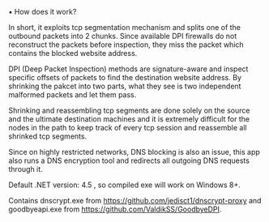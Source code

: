 ▪️ How does it work?

In short, it exploits tcp segmentation mechanism and splits one of the outbound packets into 2 chunks. Since available DPI firewalls do not reconstruct the packets before inspection, they miss the packet which contains the blocked website address.

DPI (Deep Packet Inspection) methods are signature-aware and inspect specific offsets of packets to find the destination website address. By shrinking the pakcet into two parts, what they see is two independent malformed packets and let them pass.

Shrinking and reassembling tcp segments are done solely on the source and the ultimate destination machines and it is extremely difficult for the nodes in the path to keep track of every tcp session and reassemble all shrinked tcp segments.

Since on highly restricted networks, DNS blocking is also an issue, this app also runs a DNS encryption tool and redirects all outgoing DNS requests through it.

Default .NET version: 4.5 , so compiled exe will work on Windows 8+.

Contains dnscrypt.exe from https://github.com/jedisct1/dnscrypt-proxy and goodbyeapi.exe from https://github.com/ValdikSS/GoodbyeDPI.
